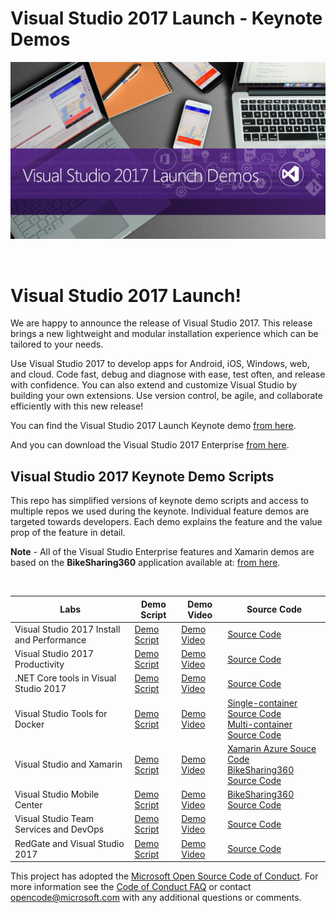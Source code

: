 # Visual Studio 2017 Launch - Keynote Demos

<p align="center">
<img src="VS2017Launch.png"/>
</p>

<br>

# Visual Studio 2017 Launch!
We are happy to announce the release of Visual Studio 2017. This release brings a new lightweight and modular installation experience which can be tailored to your needs.

Use Visual Studio 2017 to develop apps for Android, iOS, Windows, web, and cloud. Code fast, debug and diagnose with ease, test often, and release with confidence. You can also extend and customize Visual Studio by building your own extensions. Use version control, be agile, and collaborate efficiently with this new release!

You can find the Visual Studio 2017 Launch Keynote demo <a href="https://channel9.msdn.com/Events/Visual-Studio/Visual-Studio-2017-Launch/100">from here</a>.

And you can download the Visual Studio 2017 Enterprise <a href="https://www.visualstudio.com/thank-you-downloading-visual-studio/?sku=Enterprise&rel=15">from here</a>.

## Visual Studio 2017 Keynote Demo Scripts

This repo has simplified versions of keynote demo scripts and access to multiple repos we used during the keynote. Individual feature demos are targeted towards developers. Each demo explains the feature and the value prop of the feature in detail.

**Note** - All of the Visual Studio Enterprise features and Xamarin demos are based on the **BikeSharing360** application available at:
<a href="http://aka.ms/bikesharing360">from here</a>.

<br>

<table><thead>
<tr>
<th>Labs</th>
<th>Demo Script</th>
<th>Demo Video</th>
<th>Source Code</th>

</tr>
</thead><tbody>
<tr>
<td>Visual Studio 2017 Install and Performance</td>
<td><a href="/Installation and better Performance">Demo Script</a></td>
<td><a href="https://channel9.msdn.com/Events/Visual-Studio/Visual-Studio-2017-Launch/100#time=0h15m37s">Demo Video</a></td>
<td><a href="https://github.com/Microsoft/BikeSharing360_Productivity/tree/master/Lightweight">Source Code</a></td>
</tr>
<tr>
<td>Visual Studio 2017 Productivity</td>
<td><a href="/Visual Studio 2017 Productivity">Demo Script</a></td>
<td><a href="https://channel9.msdn.com/Events/Visual-Studio/Visual-Studio-2017-Launch/100#time=0h20m32s">Demo Video</a></td>
<td><a href="https://github.com/Microsoft/BikeSharing360_Productivity/tree/master/code">Source Code</a></td>

</tr>
<tr>
<td>.NET Core tools in Visual Studio 2017</td>
<td><a href="/.NET Core tools in Visual Studio 2017">Demo Script</a></td>
<td><a href="https://channel9.msdn.com/Events/Visual-Studio/Visual-Studio-2017-Launch/100#time=0h34m34s">Demo Video</a></td>
<td><a href="https://github.com/Microsoft/BikeSharing360_Websites/tree/master/VS2017-NetCoreTools-Demo">Source Code</a></td>

</tr>
<tr>
<td>Visual Studio Tools for Docker</td>
<td><a href="/Microservices and Docker">Demo Script</a></td>
<td><a href="https://channel9.msdn.com/Events/Visual-Studio/Visual-Studio-2017-Launch/100#time=0h42m22s">Demo Video</a></td>
<td><a href="https://github.com/Microsoft/BikeSharing360_SingleContainer/" >Single-container Source Code</a>
  <br> <a href="https://github.com/Microsoft/BikeSharing360_MultiContainer" >Multi-container Source Code</a></td>

</tr>
<tr>
<td>Visual Studio and Xamarin</td>
<td><a href="/XamarinCycle9">Demo Script</a></td>
<td><a href="https://channel9.msdn.com/Events/Visual-Studio/Visual-Studio-2017-Launch/100#time=1h08m15s">Demo Video</a></td>
<td><a href="https://repos.opensource.microsoft.com/Microsoft/repos/VS2017-RTM-Xamarin-Cycle-9-Forms-Azure-Sample" >Xamarin Azure Souce Code</a>
<br><a href="https://github.com/Microsoft/BikeSharing360_MobileApps">BikeSharing360 Source Code</a>
</td>

</tr>
<tr>
<td>Visual Studio Mobile Center</td>
<td><a href="/Visual Studio Mobile Center">Demo Script</a></td>
<td><a href="https://channel9.msdn.com/Events/Visual-Studio/Visual-Studio-2017-Launch/100#time=1h19m05s">Demo Video</a></td>
<td><a href="https://github.com/Microsoft/BikeSharing360_MobileApps">BikeSharing360 Source Code</a></td>

</tr>
<tr>
<td>Visual Studio Team Services and DevOps</td>
<td><a href="/VSTS and DevOps">Demo Script</a></td>
<td><a href="https://channel9.msdn.com/Events/Visual-Studio/Visual-Studio-2017-Launch/100#time=1h37m43s">Demo Video</a></td>
<td><a href="https://github.com/abelsquidhead/VSTSDemoKeynoteDemo1.git">Source Code</a></td>

</tr>
<tr>
<td>RedGate and Visual Studio 2017</td>
<td><a href="/Redgate and Visual Studio 2017">Demo Script</a></td>
<td><a href="https://channel9.msdn.com/Events/Visual-Studio/Visual-Studio-2017-Launch/100#time=1h54m38s">Demo Video</a></td>
<td><a href="https://github.com/abelsquidhead/VS2017VSTSKeynoteDemo.git ">Source Code</a></td>

</tr>
<tr>
</tbody></table>

This project has adopted the [Microsoft Open Source Code of Conduct](https://opensource.microsoft.com/codeofconduct/). For more information see the [Code of Conduct FAQ](https://opensource.microsoft.com/codeofconduct/faq/) or contact [opencode@microsoft.com](mailto:opencode@microsoft.com) with any additional questions or comments.
